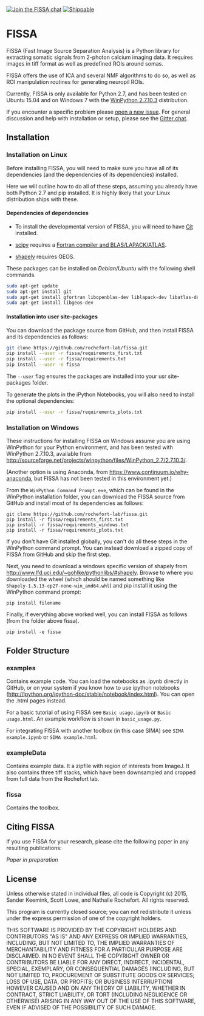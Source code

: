 [![Join the FISSA chat](https://badges.gitter.im/Join%20Chat.svg)](https://gitter.im/rochefort-lab/fissa)
[![Shippable](https://img.shields.io/shippable/56391d7a1895ca4474227917.svg)](https://app.shippable.com/projects/56391d7a1895ca4474227917)

FISSA
=====

FISSA (Fast Image Source Separation Analysis) is a Python library for extracting
somatic signals from 2-photon calcium imaging data.
It requires images in tiff format as well as predefined ROIs around somas.

FISSA offers the use of ICA and several NMF algorithms to do so, as well as
ROI manipulation routines for generating neuropil ROIs.

Currently, FISSA is only available for Python 2.7, and has been tested on
Ubuntu 15.04 and on Windows 7 with the
[WinPython 2.7.10.3](http://sourceforge.net/projects/winpython/files/WinPython_2.7/2.7.10.3/)
distribution.

If you encounter a specific problem please
[open a new issue](https://github.com/rochefort-lab/fissa/issues/new).
For general discussion and help with installation or setup, please see the
[Gitter chat](https://gitter.im/rochefort-lab/fissa).


Installation
------------

### Installation on Linux

Before installing FISSA, you will need to make sure you have all of its dependencies
(and the dependencies of its dependencies) installed.

Here we will outline how to do all of these steps, assuming you already have both
Python 2.7 and pip installed. It is highly likely that your Linux distribution ships with these.

#### Dependencies of dependencies

* To install the developmental version of FISSA, you will need to have
  [Git](https://git-scm.com/download/linux) installed.

* [scipy](https://pypi.python.org/pypi/scipy/) requires a
  [Fortran compiler and BLAS/LAPACK/ATLAS](http://www.scipy.org/scipylib/building/linux.html#installation-from-source).

* [shapely](https://pypi.python.org/pypi/Shapely) requires GEOS.

These packages can be installed on *Debian/Ubuntu* with the following shell
commands.

```bash
sudo apt-get update
sudo apt-get install git
sudo apt-get install gfortran libopenblas-dev liblapack-dev libatlas-dev libatlas-base-dev
sudo apt-get install libgeos-dev
```

#### Installation into user site-packages

You can download the package source from GitHub, and then install FISSA and its
dependencies as follows:

```bash
git clone https://github.com/rochefort-lab/fissa.git
pip install --user -r fissa/requirements_first.txt
pip install --user -r fissa/requirements.txt
pip install --user -e fissa
```

The `--user` flag ensures the packages are installed into your usr site-packages
folder.

To generate the plots in the iPython Notebooks, you will also need to install
the optional dependencies:

```bash
pip install --user -r fissa/requirements_plots.txt
```

### Installation on Windows

These instructions for installing FISSA on Windows assume you are using
WinPython for your Python environment, and has been tested with
WinPython 2.7.10.3, available from
<http://sourceforge.net/projects/winpython/files/WinPython_2.7/2.7.10.3/>.

(Another option is using Anaconda, from
<https://www.continuum.io/why-anaconda>, but FISSA has not been tested
in this environment yet.)

From the `WinPython Command Prompt.exe`, which can be found in the WinPython
installation folder, you can download the FISSA source from GitHub and install
most of its dependencies as follows:

```
git clone https://github.com/rochefort-lab/fissa.git
pip install -r fissa/requirements_first.txt
pip install -r fissa/requirements_windows.txt
pip install -r fissa/requirements_plots.txt
```

If you don't have Git installed globally, you can't do all these steps in the
WinPython command prompt.
You can instead download a zipped copy of FISSA from GitHub and skip the first
step.

Next, you need to download a windows specific version of shapely from
<http://www.lfd.uci.edu/~gohlke/pythonlibs/#shapely>.
Browse to where you downloaded the wheel (which should be named something like
`Shapely‑1.5.13‑cp27‑none‑win_amd64.whl`) and pip install it using the WinPython
command prompt:

```
pip install filename
```

Finally, if everything above worked well, you can install FISSA as
follows (from the folder above fissa).

```
pip install -e fissa
```

Folder Structure
----------------

### examples
Contains example code. You can load the notebooks as .ipynb directly in GitHub,
or on your system if you know how to use ipython notebooks
(http://ipython.org/ipython-doc/stable/notebook/index.html).
You can open the .html pages instead.

For a basic tutorial of using FISSA see ```Basic usage.ipynb``` or ```Basic usage.html```. An example workflow is shown in ```basic_usage.py```.

For integrating FISSA with another toolbox (in this case SIMA)
see ```SIMA example.ipynb``` or ```SIMA example.html```.


### exampleData
Contains example data. It a zipfile with region of interests from ImageJ.
It also contains three tiff stacks, which have been downsampled and cropped
from full data from the Rochefort lab.

### fissa
Contains the toolbox.


Citing FISSA
------------

If you use FISSA for your research, please cite the following paper
in any resulting publications:

_Paper in preparation_


License
-------

Unless otherwise stated in individual files, all code is
Copyright (c) 2015, Sander Keemink, Scott Lowe, and Nathalie Rochefort.
All rights reserved.

This program is currently closed source; you can not redistribute it unless
under the express permission of one of the copyright holders.

THIS SOFTWARE IS PROVIDED BY THE COPYRIGHT HOLDERS AND CONTRIBUTORS "AS IS"
AND ANY EXPRESS OR IMPLIED WARRANTIES, INCLUDING, BUT NOT LIMITED TO, THE
IMPLIED WARRANTIES OF MERCHANTABILITY AND FITNESS FOR A PARTICULAR PURPOSE
ARE DISCLAIMED. IN NO EVENT SHALL THE COPYRIGHT OWNER OR CONTRIBUTORS BE
LIABLE FOR ANY DIRECT, INDIRECT, INCIDENTAL, SPECIAL, EXEMPLARY, OR
CONSEQUENTIAL DAMAGES (INCLUDING, BUT NOT LIMITED TO, PROCUREMENT OF
SUBSTITUTE GOODS OR SERVICES; LOSS OF USE, DATA, OR PROFITS; OR BUSINESS
INTERRUPTION) HOWEVER CAUSED AND ON ANY THEORY OF LIABILITY, WHETHER IN
CONTRACT, STRICT LIABILITY, OR TORT (INCLUDING NEGLIGENCE OR OTHERWISE)
ARISING IN ANY WAY OUT OF THE USE OF THIS SOFTWARE, EVEN IF ADVISED OF THE
POSSIBILITY OF SUCH DAMAGE.
